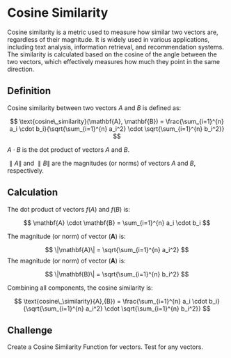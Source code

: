 # Cosine Similarity

Cosine similarity is a metric used to measure how similar two vectors are, regardless of their magnitude. It is widely used in various applications, including text analysis, information retrieval, and recommendation systems. The similarity is calculated based on the cosine of the angle between the two vectors, which effectively measures how much they point in the same direction.

## Definition
Cosine similarity between two vectors 
$A$
and 
$B$ is defined as:

$$
\text{cosine\_similarity}(\mathbf{A}, \mathbf{B}) = \frac{\sum_{i=1}^{n} a_i \cdot b_i}{\sqrt{\sum_{i=1}^{n} a_i^2} \cdot \sqrt{\sum_{i=1}^{n} b_i^2}}
$$

$A⋅B$ is the dot product of vectors 
$A$ and $B$. 

$∥A∥$ and $∥B∥$ are the magnitudes (or norms) of vectors 
$A$ and $B$, respectively.

## Calculation

The dot product of vectors $f{(A)}$ and $f{(B)}$ is:

$$
\mathbf{A} \cdot \mathbf{B} = \sum_{i=1}^{n} a_i \cdot b_i
$$

The magnitude (or norm) of vector $(\mathbf{A})$ is:

$$
\|\mathbf{A}\| = \sqrt{\sum_{i=1}^{n} a_i^2}
$$
The magnitude (or norm) of vector $(\mathbf{A})$ is:

$$
\|\mathbf{B}\| = \sqrt{\sum_{i=1}^{n} b_i^2}
$$

Combining all components, the cosine similarity is:

$$
\text{cosine\_\similarity}{A},{B}) = \frac{\sum_{i=1}^{n} a_i \cdot b_i}{\sqrt{\sum_{i=1}^{n} a_i^2} \cdot \sqrt{\sum_{i=1}^{n} b_i^2}}
$$

## Challenge 

Create a Cosine Similarity Function for vectors. Test for any vectors.

